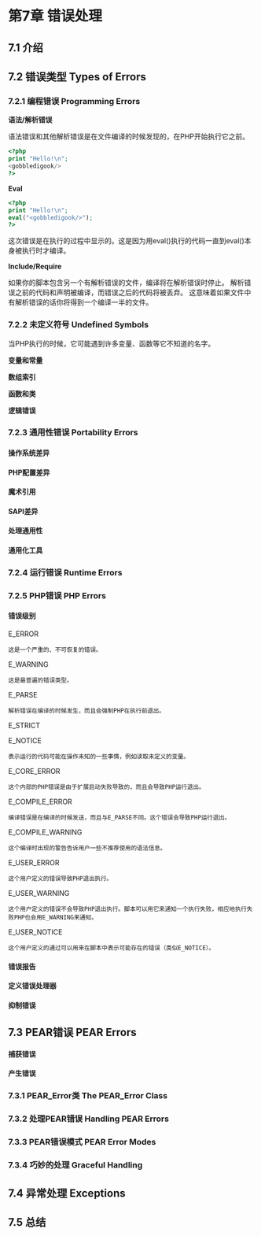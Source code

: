 # 第7章 错误处理
## 7.1 介绍
## 7.2 错误类型 Types of Errors
### 7.2.1 编程错误  Programming Errors
**语法/解析错误**

语法错误和其他解析错误是在文件编译的时候发现的，在PHP开始执行它之前。
```php
<?php
print "Hello!\n";
<gobbledigook/>
?>
```
**Eval**
```php
<?php
print "Hello!\n";
eval("<gobbledigook/>");
?>
```
这次错误是在执行的过程中显示的。这是因为用eval()执行的代码一直到eval()本身被执行时才编译。

**Include/Require**

如果你的脚本包含另一个有解析错误的文件，编译将在解析错误时停止。
解析错误之前的代码和声明被编译，而错误之后的代码将被丢弃。
这意味着如果文件中有解析错误的话你将得到一个编译一半的文件。

### 7.2.2 未定义符号 Undefined Symbols
当PHP执行的时候，它可能遇到许多变量、函数等它不知道的名字。

**变量和常量**

**数组索引**

**函数和类**

**逻辑错误**

### 7.2.3 通用性错误 Portability Errors
#### 操作系统差异

#### PHP配置差异

#### 魔术引用

#### SAPI差异

#### 处理通用性

#### 通用化工具

### 7.2.4 运行错误  Runtime Errors

### 7.2.5 PHP错误     PHP Errors
#### 错误级别
E_ERROR

    这是一个严重的、不可恢复的错误。
E_WARNING

    这是最普遍的错误类型。
E_PARSE

    解析错误在编译的时候发生，而且会强制PHP在执行前退出。
    
E_STRICT

E_NOTICE

    表示运行的代码可能在操作未知的一些事情，例如读取未定义的变量。

E_CORE_ERROR

    这个内部的PHP错误是由于扩展启动失败导致的，而且会导致PHP运行退出。

E_COMPILE_ERROR

    编译错误是在编译的时候发送，而且与E_PARSE不同。这个错误会导致PHP运行退出。

E_COMPILE_WARNING

    这个编译时出现的警告告诉用户一些不推荐使用的语法信息。

E_USER_ERROR

    这个用户定义的错误导致PHP退出执行。

E_USER_WARNING

    这个用户定义的错误不会导致PHP退出执行。脚本可以用它来通知一个执行失败，相应地执行失败PHP也会用E_WARNING来通知。

E_USER_NOTICE

    这个用户定义的通过可以用来在脚本中表示可能存在的错误（类似E_NOTICE）。

#### 错误报告

#### 定义错误处理器

#### 抑制错误

## 7.3 PEAR错误   PEAR Errors
#### 捕获错误
#### 产生错误
### 7.3.1 PEAR_Error类   The PEAR_Error Class
### 7.3.2 处理PEAR错误  Handling PEAR Errors
### 7.3.3 PEAR错误模式  PEAR Error Modes
### 7.3.4 巧妙的处理     Graceful Handling
## 7.4 异常处理     Exceptions

## 7.5 总结
